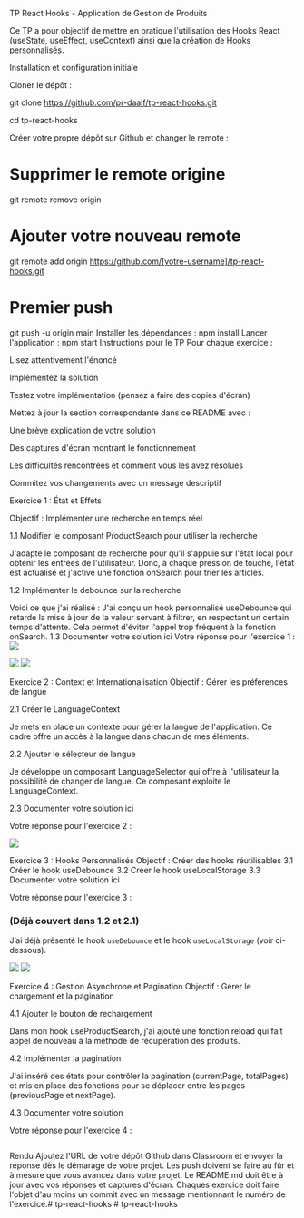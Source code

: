 TP React Hooks - Application de Gestion de Produits

Ce TP a pour objectif de mettre en pratique l'utilisation des Hooks React (useState, useEffect, useContext) ainsi que la création de Hooks personnalisés.

Installation et configuration initiale

Cloner le dépôt :

git clone https://github.com/pr-daaif/tp-react-hooks.git

cd tp-react-hooks

Créer votre propre dépôt sur Github et changer le remote :

# Supprimer le remote origine

git remote remove origin

# Ajouter votre nouveau remote

git remote add origin https://github.com/[votre-username]/tp-react-hooks.git

# Premier push
git push -u origin main
Installer les dépendances :
npm install
Lancer l'application :
npm start
Instructions pour le TP
Pour chaque exercice :

Lisez attentivement l'énoncé

Implémentez la solution

Testez votre implémentation (pensez à faire des copies d'écran)

Mettez à jour la section correspondante dans ce README avec :

Une brève explication de votre solution

Des captures d'écran montrant le fonctionnement

Les difficultés rencontrées et comment vous les avez résolues

Commitez vos changements avec un message descriptif

Exercice 1 : État et Effets

Objectif : Implémenter une recherche en temps réel

1.1 Modifier le composant ProductSearch pour utiliser la recherche

J'adapte le composant de recherche pour qu'il s'appuie sur l'état local pour obtenir les entrées de l'utilisateur. Donc, à chaque pression de touche, l'état est actualisé et j'active une fonction onSearch pour trier les articles.

1.2 Implémenter le debounce sur la recherche

Voici ce que j'ai réalisé : J'ai conçu un hook personnalisé useDebounce qui retarde la mise à jour de la valeur servant à filtrer, en respectant un certain temps d'attente. Cela permet d'éviter l'appel trop fréquent à la fonction onSearch.
1.3 Documenter votre solution ici
Votre réponse pour l'exercice 1 :
<img src="Captures/Ex1.1.png">

<img src="Captures/Ex1.2.1.png">

<img src="Captures/Ex1.2.1.png">

Exercice 2 : Context et Internationalisation
Objectif : Gérer les préférences de langue

2.1 Créer le LanguageContext

Je mets en place un contexte pour gérer la langue de l'application. Ce cadre offre un accès à la langue dans chacun de mes éléments.

2.2 Ajouter le sélecteur de langue

Je développe un composant LanguageSelector qui offre à l'utilisateur la possibilité de changer de langue. Ce composant exploite le LanguageContext.

2.3 Documenter votre solution ici

Votre réponse pour l'exercice 2 :

<img src="Captures/Ex2.1.png">

Exercice 3 : Hooks Personnalisés
Objectif : Créer des hooks réutilisables
3.1 Créer le hook useDebounce
3.2 Créer le hook useLocalStorage
3.3 Documenter votre solution ici

Votre réponse pour l'exercice 3 :

### (Déjà couvert dans 1.2 et 2.1)

J’ai déjà présenté le hook `useDebounce` et le hook `useLocalStorage` (voir ci-dessous).

<img src="Captures/Ex3.1.png">

<img src="Captures/Ex3.2.png">

Exercice 4 : Gestion Asynchrone et Pagination
Objectif : Gérer le chargement et la pagination

4.1 Ajouter le bouton de rechargement

Dans mon hook useProductSearch, j'ai ajouté une fonction reload qui fait appel de nouveau à la méthode de récupération des produits.

4.2 Implémenter la pagination

J'ai inséré des états pour contrôler la pagination (currentPage, totalPages) et mis en place des fonctions pour se déplacer entre les pages (previousPage et nextPage).

4.3 Documenter votre solution 

Votre réponse pour l'exercice 4 :

<img src="Captures/Ex4.png" alt="">

Rendu
Ajoutez l'URL de votre dépôt Github dans Classroom et envoyer la réponse dès le démarage de votre projet.
Les push doivent se faire au fûr et à mesure que vous avancez dans votre projet.
Le README.md doit être à jour avec vos réponses et captures d'écran.
Chaques exercice doit faire l'objet d'au moins un commit avec un message mentionnant le numéro de l'exercice.#   t p - r e a c t - h o o k s 
 
 #   t p - r e a c t - h o o k s 
 
 

